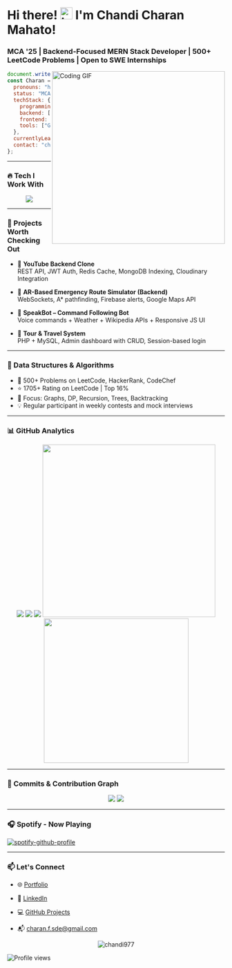 
# Hi there! <img src="https://user-images.githubusercontent.com/1303154/88677602-1635ba80-d120-11ea-84d8-d263ba5fc3c0.gif" width="28px" alt="hi"> I'm Chandi Charan Mahato!
### MCA '25 | Backend-Focused MERN Stack Developer | 500+ LeetCode Problems | Open to SWE Internships

<img align="right" src="https://github.com/Chandi977/Chandi977/assets/55855799/66bf7e51-ea3f-4522-b23d-f461c3ab0a4c" width="400" alt="Coding GIF" />

```js
document.write("Namaste _/\_");
const Charan = {
  pronouns: "he" | "his",
  status: "MCA Student & SWE Intern Aspirant",
  techStack: {
    programming: ["C", "C++", "Java", "JavaScript", "Python"],
    backend: ["Node.js", "Express.js", "MongoDB", "MySQL", "PHP", "Redis"],
    frontend: ["HTML", "CSS", "SASS", "JavaScript", "React.js"],
    tools: ["Git", "VS Code", "Postman", "WebSockets", "Firebase"],
  },
  currentlyLearning: ["MERN Stack", "System Design", "Cloud Deployment"],
  contact: "charan.f.sde@gmail.com",
};
```

---

### 🔥 Tech I Work With
<p align="center"> 
  <img src="https://skillicons.dev/icons?i=js,nodejs,express,react,mongodb,mysql,php,html,css,git,cpp,java,firebase,tailwind,redis" />
</p>

---

### 🚀 Projects Worth Checking Out

- 🔹 **YouTube Backend Clone**  
  REST API, JWT Auth, Redis Cache, MongoDB Indexing, Cloudinary Integration

- 🔹 **AR-Based Emergency Route Simulator (Backend)**  
  WebSockets, A* pathfinding, Firebase alerts, Google Maps API

- 🔹 **SpeakBot – Command Following Bot**  
  Voice commands + Weather + Wikipedia APIs + Responsive JS UI

- 🔹 **Tour & Travel System**  
  PHP + MySQL, Admin dashboard with CRUD, Session-based login

---

### 🧠 Data Structures & Algorithms

- 📌 500+ Problems on LeetCode, HackerRank, CodeChef  
- ⭐ 1705+ Rating on LeetCode | Top 16%  
- 🎯 Focus: Graphs, DP, Recursion, Trees, Backtracking  
- 💡 Regular participant in weekly contests and mock interviews

---

### 📊 GitHub Analytics

<p align="center"> 
  <img src="https://github-profile-summary-cards.vercel.app/api/cards/repos-per-language?username=Chandi977&theme=nord_dark">
  <img src="https://github-profile-summary-cards.vercel.app/api/cards/most-commit-language?username=Chandi977&theme=nord_dark" >
  <img src="https://github-profile-trophy.vercel.app/?username=Chandi977&theme=darkhub">
  <img src="https://github-readme-stats.vercel.app/api?username=Chandi977&theme=blue-green&show_icons=true&count_private=true" width="400">
  <img src="https://github-readme-stats.vercel.app/api/top-langs/?username=Chandi977&theme=chartreuse-dark&layout=compact" width="335">
</p>

---

### 🔁 Commits & Contribution Graph

<p align="center"> 
  <img src="https://github-readme-streak-stats.herokuapp.com/?user=Chandi977&theme=radical">
  <img src="https://github-profile-graph.vercel.app/api?username=Chandi977&theme=react-dark&hide_border=true">
</p>

---

### 🎧 Spotify - Now Playing

[![spotify-github-profile](https://spotify-github-profile.vercel.app/api/view?uid=31on7z2tmzeehsn33pnw755mvbxe&cover_image=true&theme=novatorem&show_offline=false&background_color=0d0c0c&interchange=false&bar_color=53b14f&bar_color_cover=false)](https://open.spotify.com/user/31on7z2tmzeehsn33pnw755mvbxe)

---

### 📫 Let's Connect

- 🌐 [Portfolio](https://charan-portfolio-htvx.onrender.com/)

- 🔗 [LinkedIn](https://www.linkedin.com/in/chandi-charan-mahato-3631a7178/)
- 💻 [GitHub Projects](https://github.com/Chandi977)
- 📬 charan.f.sde@gmail.com

<p align="center"> 
  <img src="https://komarev.com/ghpvc/?username=Chandi977&label=Profile%20views&color=0e75b6&style=flat" alt="chandi977" />
</p>

![Profile views](https://profile-counter.glitch.me/Chandi977/count.svg)
